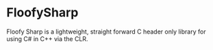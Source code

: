 # FloofySharp
Floofy Sharp is a lightweight, straight forward C header only library for using C# in C++ via the CLR.
